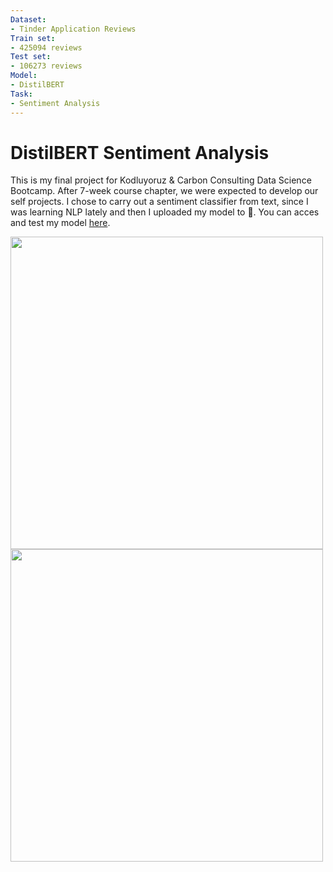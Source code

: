 ```yaml
---
Dataset: 
- Tinder Application Reviews
Train set: 
- 425094 reviews
Test set: 
- 106273 reviews
Model: 
- DistilBERT
Task:
- Sentiment Analysis
---
```


# DistilBERT Sentiment Analysis

This is my final project for Kodluyoruz & Carbon  Consulting Data Science Bootcamp. After 7-week course chapter, we were expected to develop our self projects. I chose to carry out a sentiment classifier from text, since I was learning NLP lately and then I uploaded my model to 🤗. You can acces and test my model [here](https://huggingface.co/spaces/ayse/sentiment-classifier).

<img src="https://user-images.githubusercontent.com/56694906/164532887-6aabee68-d65e-4440-b9b3-06f0f37b81f4.png" width="500"/>
<img src="https://user-images.githubusercontent.com/56694906/164533031-8a04c349-7bd0-45b5-a514-a7cbe83d1ed7.png" width="500"/>

